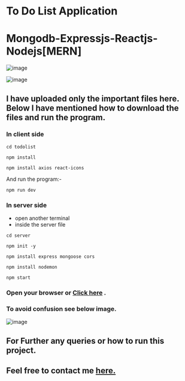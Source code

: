 # To Do List Application
# Mongodb-Expressjs-Reactjs-Nodejs[MERN]

![image](https://github.com/RAHUL-ROSHAN-G/todoList-MERN/assets/103802956/0f4be896-85f8-4502-85ac-00b2187ba971)

![image](https://github.com/RAHUL-ROSHAN-G/todoList-MERN/assets/103802956/6db475f2-44d2-4a92-8ef1-ad7e046ae28a)

## I have uploaded only the important files here. Below I have mentioned how to download the files and run the program.

### In client side

```
cd todolist
```
```
npm install
```
```
npm install axios react-icons
```

And run the program:-
```
npm run dev
```

### In server side
- open another terminal
- inside the server file
```
cd server
```
```
npm init -y
```
```
npm install express mongoose cors
```
```
npm install nodemon
```
```
npm start
```
  
### Open your browser or [Click here](http://localhost:5173/) .

### To avoid confusion see below image.
![image](https://github.com/RAHUL-ROSHAN-G/todoList-MERN/assets/103802956/d399f0bb-410e-4e05-8deb-2bc434abd27c)

## For Further any queries or how to run this project. 
## Feel free to contact me [here.](mailto:rahulroshanganesh2002@gmail.com)
